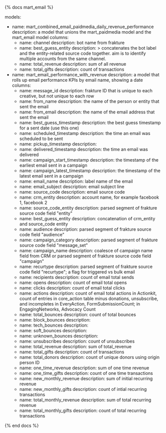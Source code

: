 {% docs mart_email %}

models:
  - name: mart_combined_email_paidmedia_daily_revenue_performance
    description: a model that unions the mart_paidmedia model and the mart_email model
    columns:
      - name: channel
        description: bot name from frakture
      - name: best_guess_entity
        description: > 
          concatenates the bot label and the entity-related source code together. 
          aim is to identify multiple accounts from the same channel.
      - name: total_revenue
        description: sum of all revenue
      - name: total_gifts
        description: count of transactions
  - name: mart_email_performance_with_revenue
    description: a model that rolls up email performance KPIs by email name, showing a date
    columns:
      - name: message_id
        description: frakture ID that is unique to each creative, but not unique to each row
      - name: from_name
        description: the name of the person or entity that sent the email
      - name: from_email
        description: the name of the email address that sent the email
      - name: best_guess_timestamp
        description: the best guess timestamp for a sent date (use this one)        
      - name: scheduled_timestamp
        description: the time an email was scheduled to be sent
      - name: pickup_timestamp
        description:
      - name: delivered_timestamp
        description: the time an email was delivered
      - name: campaign_start_timestamp
        description:  the timestamp of the earliest email sent in a campaign      
      - name: campaign_latest_timestamp
        description: the timestamp of the latest email sent in a campaign
      - name: email_name
        description: label name of the email
      - name: email_subject
        description: email subject line
      - name: source_code
        description: email source code       
      - name: crm_entity
        description: account name, for example facebook 1, facebook 2
      - name: source_code_entity
        description: parsed segment of frakture source code field "entity"
      - name: best_guess_entity
        description: concatenation of crm_entity and source_code entity
      - name: audience
        description: parsed segment of frakture source code field "audience"
      - name: campaign_category
        description: parsed segment of frakture source code field "message_set"
      - name: campaign_name
        description: coalesce of campaign name field from CRM or parsed segment of frakture source code field "campaign"
      - name: recurtype
        description: parsed segment of frakture source code field "recurtype"; a flag for triggered vs bulk email
      - name: recipients
        description: count of email total sends        
      - name: opens
        description: count of email total opens
      - name: clicks
        description: count of email total clicks
      - name: actions
        description: 
          count of email total actions 
          in Actionkit, count of entries in core_action table
          minus donations, unsubscribe, and incompletes
          in EveryAction, FormSubmissionCount; 
          in EngagingNetworks, Advocacy Count
      - name: total_bounces
        description: count of total bounces        
      - name: block_bounces
        description:
      - name: tech_bounces
        description:
      - name: soft_bounces
        description:
      - name: unknown_bounces
        description:        
      - name: unsubscribes
        description: count of unsubscribes
      - name: total_revenue
        description: sum of total_revenue
      - name: total_gifts
        description: count of transactions
      - name: total_donors
        description: count of unique donors using origin person ID    
      - name: one_time_revenue
        description: sum of one time revenue
      - name: one_time_gifts
        description: count of one time transactions
      - name: new_monthly_revenue
        description: sum of initial recurring revenue
      - name: new_monthly_gifts
        description: count of intial recurring transactions
      - name: total_monthly_revenue
        description: sum of total recurring revenue
      - name: total_monthly_gifts
        description: count of total recurring transactions

{% end docs %}
